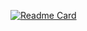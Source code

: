 [![Readme Card](https://github-readme-stats.vercel.app/api/pin/?username=banjjoknim&repo=github-readme-stats)](https://github.com/banjjoknim/github-readme-stats)
